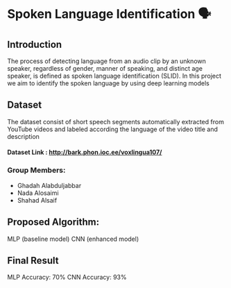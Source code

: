 # Spoken Language Identification :speaking_head:

## Introduction
The process of detecting language from an audio clip by an unknown speaker, regardless of gender, manner of speaking, and distinct age speaker, is defined as spoken language identification (SLID). In this project we aim to identify the spoken language by using deep learning models 

## Dataset
The dataset consist of short speech segments automatically extracted from YouTube videos and labeled according the language of the video title and description
#### Dataset Link : http://bark.phon.ioc.ee/voxlingua107/

### Group Members:
- Ghadah Alabduljabbar
- Nada Alosaimi
- Shahad Alsaif

## Proposed Algorithm:
MLP (baseline model)
CNN (enhanced model)

## Final Result
MLP Accuracy: 70%
CNN Accuracy: 93%

